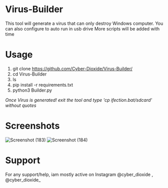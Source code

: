 # Virus-Builder
This tool will generate a virus that can only destroy Windows computer. You can also configure to auto run in usb drive
More scripts will be added with time

# Usage
1. git clone https://github.com/Cyber-Dioxide/Virus-Builder/
2. cd Virus-Builder
3. ls
4. pip install -r requirements.txt
5. python3 Builder.py

*Once Virus is generated! exit the tool and type 'cp ifection.bat/sdcard' without quotes*

# Screenshots
![Screenshot (183)](https://user-images.githubusercontent.com/93708296/147873439-ad4668b9-179e-4944-889b-057975e0e2d9.png)
![Screenshot (184)](https://user-images.githubusercontent.com/93708296/147873442-7f3e9653-01bb-4068-ba17-3703d14cf054.png)


# Support
For any support/help, iam mostly active on Instagram @cyber_dioxide , @cyber_dioxide_




